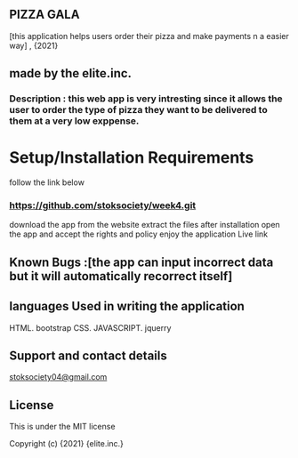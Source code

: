 ## PIZZA GALA
[this application helps users order their pizza and make payments n a easier way] , {2021}
## made by the elite.inc.
### Description : this web app is very intresting since it allows the user to order the type of pizza they want to be delivered to them at a very low exppense.
 # Setup/Installation Requirements
follow the link below
 ### https://github.com/stoksociety/week4.git
download the app from the website
extract the files after installation
open the app and accept the rights and policy
enjoy the application
Live link


## Known Bugs :[the app can input incorrect data but it will automatically recorrect itself]
## languages Used in writing the application
HTML.
bootstrap
CSS.
JAVASCRIPT.
jquerry
## Support and contact details
stoksociety04@gmail.com

## License
This is under the MIT license

Copyright (c) {2021} {elite.inc.}